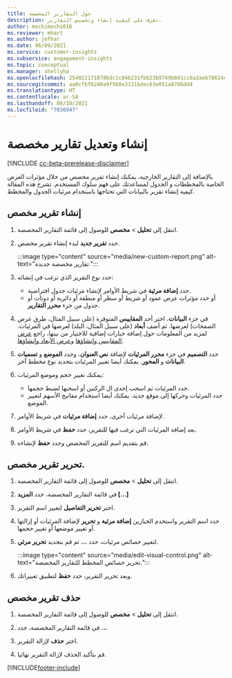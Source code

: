 ```yaml
---
title: حول التقارير المخصصة
description: تعرف على كيفية إنشاء وتخصيص التقارير.
author: mochimochi016
ms.reviewer: mhart
ms.author: jefhar
ms.date: 06/09/2021
ms.service: customer-insights
ms.subservice: engagement-insights
ms.topic: conceptual
ms.manager: shellyha
ms.openlocfilehash: 2540221710786dc1c84b231fbb23b9749b601cc6a2aeb78614e16002302a80a9
ms.sourcegitcommit: aa0cfbf6240a9f560e3131bdec63e051a8786dd4
ms.translationtype: HT
ms.contentlocale: ar-SA
ms.lasthandoff: 08/10/2021
ms.locfileid: "7036947"
---
```

# <a name="create-and-edit-custom-reports"></a>إنشاء وتعديل تقارير مخصصة

[!INCLUDE [cc-beta-prerelease-disclaimer](includes/cc-beta-prerelease-disclaimer.md)]

بالإضافة إلى التقارير الخارجية، يمكنك إنشاء تقرير مخصص من خلال مؤثرات العرض الخاصة بالمخططات و الجدول لمساعدتك على فهم سلوك المستخدم. تشرح هذه المقالة كيفية إنشاء تقرير بالبيانات التي تحتاجها باستخدام مرئيات الجدول والمخطط. 

## <a name="create-a-custom-report"></a>إنشاء تقرير مخصص

1. انتقل إلى **تحليل** > **مخصص** للوصول إلى قائمة التقارير المخصصة.

1. حدد **تقرير جديد** لبدء إنشاء تقرير مخصص.

   :::image type="content" source="media/new-custom-report.png" alt-text="تقارير مخصصة جديدة.":::

1. حدد نوع التقرير الذي ترغب في إنشائه:

    - حدد **إضافة مرئية** في شريط الأوامر لإنشاء مرئيات جدول افتراضية.
    - أو حدد مؤثرات عرض عمود أو شريط أو سطر أو منطقة أو دائرية أو دونات أو جدول من جزء **محرر التقارير**.

1. في جزء **البيانات**، اختر أحد **المقاييس** المتوفرة (على سبيل المثال، طرق عرض الصفحات) لعرضها. ثم أضف **أبعاد** (على سبيل المثال، البلد) لعرضها في المرئيات. لمزيد من المعلومات حول إضافة خيارات إضافية للاختيار من بينها، راجع [عرض المقاييس وإنشاؤها](metrics.md) و[عرض الأبعاد وإنشاؤها](dimensions.md).

1. حدد **التصميم** في جزء **محرر المرئيات** لإضافة **نص العنوان**، وحدد **الموضع** و **تسميات البيانات** و **المحور**.  يمكنك أيضا تغيير المرئيات بتحديد نوع مخطط آخر.

1. يمكنك تغيير حجم وموضع المرئيات:
   - حدد المرئيات ثم اسحب إحدى ال الركنين أو اسحبها لضبط حجمها.
   - حدد المرئيات وحركها إلى موقع جديد. يمكنك أيضا استخدام مفاتيح الأسهم لتغيير الموضع.
1. لإضافة مرئيات أخرى، حدد **إضافة مرئيات** في شريط الأوامر.
1. بعد إضافة المرئيات التي ترغب فيها للتقرير، حدد **حفظ** في شريط الأوامر.

1. قم بتقديم اسم للتقرير المخصص وحدد **حفظ** لإنشاءه.
 
## <a name="edit-a-custom-report"></a>تحرير تقرير مخصص.

1. انتقل إلى **تحليل** > **مخصص** للوصول إلى قائمة التقارير المخصصة.

1. في قائمة التقارير المخصصة، حدد **المزيد [...]** 

1. اختر **تحرير التفاصيل** لتغيير اسم التقرير.

1. حدد اسم التقرير واستخدم الخيارين **إضافة مرئية** و **تحرير** لإضافة المرئيات أو إزالتها أو تغيير موضعها أو تغيير حجمها.

1. لتغيير خصائص مرئيات، حدد **...** ثم قم بتحديد **تحرير مرئي**.

   :::image type="content" source="media/edit-visual-control.png" alt-text="تحرير خصائص المخطط للتقارير المخصصة.":::

1. وبعد تحرير التقرير، حدد **حفظ** لتطبيق تغييراتك. 

## <a name="delete-a-custom-report"></a>حذف تقرير مخصص

1. انتقل إلى **تحليل** > **مخصص** للوصول إلى قائمة التقارير المخصصة.

1. في قائمة التقارير المخصصة، حدد **...**

1. اختر **حذف** لإزالة التقرير.

1. قم بتأكيد الحذف لإزالة التقرير نهائيا.

[!INCLUDE[footer-include](../includes/footer-banner.md)]
